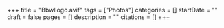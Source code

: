 +++
title = "Bbwllogo.avif"
tags = ["Photos"]
categories = []
startDate = ""
draft = false
pages = []
description = ""
citations = []
+++
